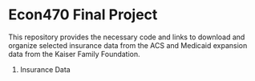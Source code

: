 # Econ470 Final Project

This repository provides the necessary code and links to download and organize selected insurance data from the ACS and Medicaid expansion data from the Kaiser Family Foundation.

1) Insurance Data
